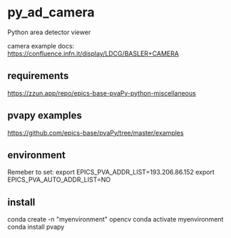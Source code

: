# py_ad_camera
Python area detector viewer

camera example docs:
https://confluence.infn.it/display/LDCG/BASLER+CAMERA

## requirements
https://zzun.app/repo/epics-base-pvaPy-python-miscellaneous

## pvapy examples
https://github.com/epics-base/pvaPy/tree/master/examples


## environment
Remeber to set:
export EPICS_PVA_ADDR_LIST=193.206.86.152
export EPICS_PVA_AUTO_ADDR_LIST=NO

## install
conda create -n "myenvironment" opencv
conda activate myenvironment
conda install pvapy

